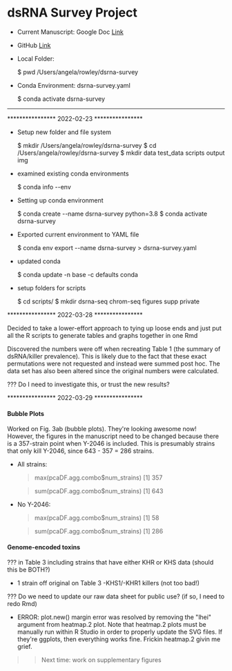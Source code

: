 
dsRNA Survey Project
====================

- Current Manuscript: Google Doc [Link](https://docs.google.com/document/d/12VYn31xDQXrQYVJ30M-PAtjWb1uwu5kt/edit?usp=sharing&ouid=106641077409198019548&rtpof=true&sd=true)

- GitHub [Link]()

- Local Folder:

	$ pwd
	/Users/angela/rowley/dsrna-survey

- Conda Environment: dsrna-survey.yaml

	$ conda activate dsrna-survey
	
---------------------------------------------------------------------------------------------------------

**************** 2022-02-23 ****************

- Setup new folder and file system

	$ mkdir /Users/angela/rowley/dsrna-survey
	$ cd /Users/angela/rowley/dsrna-survey
	$ mkdir data test_data scripts output img

- examined existing conda environments

	$ conda info --env
	
- Setting up conda environment

	$ conda create --name dsrna-survey python=3.8
	$ conda activate dsrna-survey

- Exported current environment to YAML file

	$ conda env export --name dsrna-survey > dsrna-survey.yaml
	
- updated conda

	$ conda update -n base -c defaults conda
	
- setup folders for scripts

	$ cd scripts/
	$ mkdir dsrna-seq chrom-seq figures supp private
	
**************** 2022-03-28 ****************

Decided to take a lower-effort approach to tying up loose ends and just put 
all the R scripts to generate tables and graphs together in one Rmd

Discovered the numbers were off when recreating Table 1 (the summary of dsRNA/killer prevalence).
This is likely due to the fact that these exact permutations were not requested and instead 
were summed post hoc. The data set has also been altered since the original numbers were calculated. 

???   Do I need to investigate this, or trust the new results?

**************** 2022-03-29 ****************

#### Bubble Plots

Worked on Fig. 3ab (bubble plots). They're looking awesome now!
However, the figures in the manuscript need to be changed because there is a 357-strain point
when Y-2046 is included. This is presumably strains that only kill Y-2046, since 
643 - 357 = 286 strains. 

* All strains:

	> max(pcaDF.agg.combo$num_strains)	[1] 357

	> sum(pcaDF.agg.combo$num_strains)	[1] 643

* No Y-2046:

	> max(pcaDF.agg.combo$num_strains)	[1] 58

	> sum(pcaDF.agg.combo$num_strains)	[1] 286

#### Genome-encoded toxins

???   in Table 3 including strains that have either KHR or KHS data (should this be BOTH?)

- 1 strain off original on Table 3 -KHS1/-KHR1 killers (not too bad!)

???   Do we need to update our raw data sheet for public use? (if so, I need to redo Rmd)

- ERROR: plot.new() margin error was resolved by removing the "lhei" argument from heatmap.2 plot. 
Note that heatmap.2 plots must be manually run within R Studio in order to properly update the 
SVG files. If they're ggplots, then everything works fine. Frickin heatmap.2 givin me grief. 

>> Next time: work on supplementary figures





